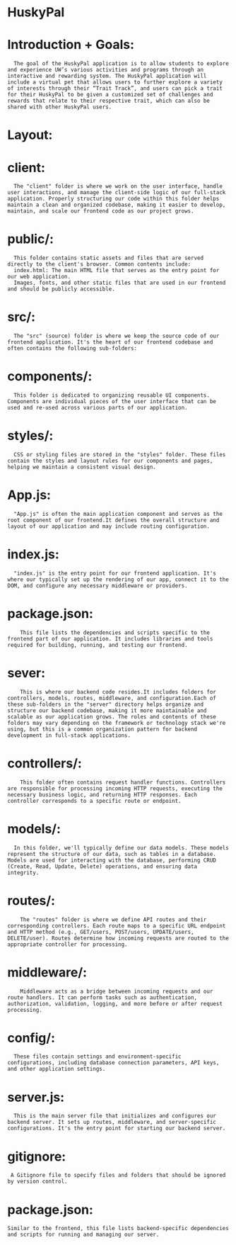 # HuskyPal

# Introduction + Goals:
      The goal of the HuskyPal application is to allow students to explore and experience UW’s various activities and programs through an interactive and rewarding system. The HuskyPal application will include a virtual pet that allows users to further explore a variety of interests through their “Trait Track”, and users can pick a trait for their HuskyPal to be given a customized set of challenges and rewards that relate to their respective trait, which can also be shared with other HuskyPal users.

# Layout:

  # client:
      The "client" folder is where we work on the user interface, handle user interactions, and manage the client-side logic of our full-stack application. Properly structuring our code within this folder helps maintain a clean and organized codebase, making it easier to develop, maintain, and scale our frontend code as our project grows.
  # public/:
      This folder contains static assets and files that are served directly to the client's browser. Common contents include:
      index.html: The main HTML file that serves as the entry point for our web application.
      Images, fonts, and other static files that are used in our frontend and should be publicly accessible.

  # src/:
      The "src" (source) folder is where we keep the source code of our frontend application. It's the heart of our frontend codebase and often contains the following sub-folders:

  # components/:
      This folder is dedicated to organizing reusable UI components. Components are individual pieces of the user interface that can be used and re-used across various parts of our application.

  # styles/:
      CSS or styling files are stored in the "styles" folder. These files contain the styles and layout rules for our components and pages, helping we maintain a consistent visual design.

  # App.js:
      "App.js" is often the main application component and serves as the root component of our frontend.It defines the overall structure and layout of our application and may include routing configuration.

  # index.js:
      "index.js" is the entry point for our frontend application. It's where our typically set up the rendering of our app, connect it to the DOM, and configure any necessary middleware or providers.

  # package.json:
        This file lists the dependencies and scripts specific to the frontend part of our application. It includes libraries and tools required for building, running, and testing our frontend.

  # sever:
        This is where our backend code resides.It includes folders for controllers, models, routes, middleware, and configuration.Each of these sub-folders in the "server" directory helps organize and structure our backend codebase, making it more maintainable and scalable as our application grows. The roles and contents of these folders may vary depending on the framework or technology stack we're using, but this is a common organization pattern for backend development in full-stack applications.

  # controllers/:
        This folder often contains request handler functions. Controllers are responsible for processing incoming HTTP requests, executing the necessary business logic, and returning HTTP responses. Each controller corresponds to a specific route or endpoint.

  # models/:
      In this folder, we'll typically define our data models. These models represent the structure of our data, such as tables in a database. Models are used for interacting with the database, performing CRUD (Create, Read, Update, Delete) operations, and ensuring data integrity.

  # routes/:
        The "routes" folder is where we define API routes and their corresponding controllers. Each route maps to a specific URL endpoint and HTTP method (e.g., GET/users, POST/users, UPDATE/users, DELETE/user). Routes determine how incoming requests are routed to the appropriate controller for processing.

  # middleware/:
        Middleware acts as a bridge between incoming requests and our route handlers. It can perform tasks such as authentication, authorization, validation, logging, and more before or after request processing.

  # config/:
      These files contain settings and environment-specific configurations, including database connection parameters, API keys, and other application settings.

  # server.js:
      This is the main server file that initializes and configures our backend server. It sets up routes, middleware, and server-specific configurations. It's the entry point for starting our backend server.

# gitignore:
     A Gitignore file to specify files and folders that should be ignored by version control.

# package.json:
    Similar to the frontend, this file lists backend-specific dependencies and scripts for running and managing our server.




